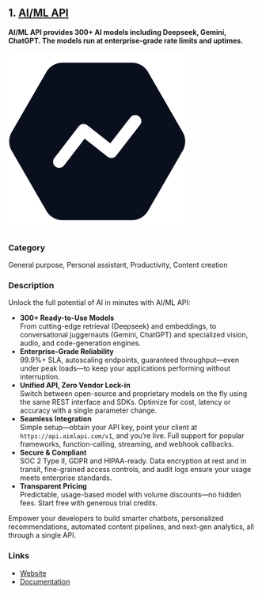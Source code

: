 ## 1. [AI/ML API](https://aimlapi.com/app/?utm_source=ai-notes&utm_medium=github&utm_campaign=integration)  
**AI/ML API provides 300+ AI models including Deepseek, Gemini, ChatGPT. The models run at enterprise-grade rate limits and uptimes.**  


![AI/ML API Logo](https://raw.githubusercontent.com/OctavianTheI/aimlapi-assets-devrel/main/aimlapi%20square%20Logo%20Icon.svg)

### Category  
General purpose, Personal assistant, Productivity, Content creation

### Description  
Unlock the full potential of AI in minutes with AI/ML API:

- **300+ Ready-to-Use Models**  
  From cutting-edge retrieval (Deepseek) and embeddings, to conversational juggernauts (Gemini, ChatGPT) and specialized vision, audio, and code-generation engines.  
- **Enterprise-Grade Reliability**  
  99.9%+ SLA, autoscaling endpoints, guaranteed throughput—even under peak loads—to keep your applications performing without interruption.  
- **Unified API, Zero Vendor Lock-in**  
  Switch between open-source and proprietary models on the fly using the same REST interface and SDKs. Optimize for cost, latency or accuracy with a single parameter change.  
- **Seamless Integration**  
  Simple setup—obtain your API key, point your client at `https://api.aimlapi.com/v1`, and you’re live. Full support for popular frameworks, function-calling, streaming, and webhook callbacks.  
- **Secure & Compliant**  
  SOC 2 Type II, GDPR and HIPAA-ready. Data encryption at rest and in transit, fine-grained access controls, and audit logs ensure your usage meets enterprise standards.  
- **Transparent Pricing**  
  Predictable, usage-based model with volume discounts—no hidden fees. Start free with generous trial credits.

Empower your developers to build smarter chatbots, personalized recommendations, automated content pipelines, and next-gen analytics, all through a single API.

### Links  
- [Website](https://aimlapi.com/app/?utm_source=ai-notes&utm_medium=github&utm_campaign=integration)  
- [Documentation](https://docs.aimlapi.com/?utm_source=ai-notes&utm_medium=github&utm_campaign=integration)

